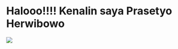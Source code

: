 <h1>Halooo!!!! Kenalin saya Prasetyo Herwibowo</h1>
<img src="https://e1.pxfuel.com/desktop-wallpaper/28/537/desktop-wallpaper-panda-bear-bubu-dudu-bubu-dudu.jpg">
